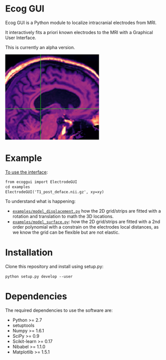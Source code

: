 Ecog GUI
========

Ecog GUI is a Python module to localize intracranial electrodes from MRI.

It interactively fits a priori known electrodes to the MRI with a Graphical
User Interface.

This is currently an alpha version.

![demo](docs/ecoggui_animation.gif)

Example
=======
[To use the interface](examples/gui_mri_ecog):

```
from ecoggui import ElectrodeGUI
cd examples
ElectrodeGUI('T1_post_deface.nii.gz', xy=xy)
```

To understand what is happening:
* [`examples/model_displacement.py`](examples/model_displacement.py) how the 2D grid/strips are fitted with a
rotation and translation to math the 3D locations.
* [`examples/model_surface.py`](examples/model_surface.py): how the 2D grid/strips are fitted with a
2nd order polynomial with a constrain on the electrodes local distances, as we
know the grid can be flexible but are not elastic.

Installation
============

Clone this repository and install using setup.py:

```python setup.py develop --user```


Dependencies
============

The required dependencies to use the software are:

* Python >= 2.7
* setuptools
* Numpy >= 1.6.1
* SciPy >= 0.9
* Scikit-learn >= 0.17
* Nibabel >= 1.1.0
* Matplotlib >= 1.5.1
